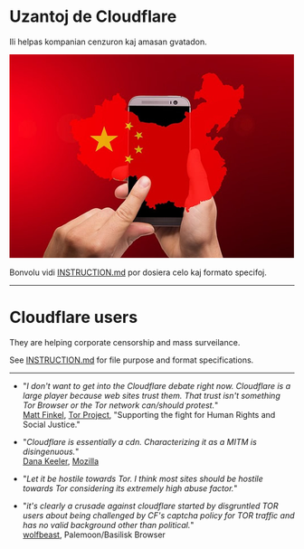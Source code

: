 # Uzantoj de Cloudflare

Ili helpas kompanian cenzuron kaj amasan gvatadon.

![](../image/chinaphone.jpg)

Bonvolu vidi [INSTRUCTION.md](../INSTRUCTION.md) por dosiera celo kaj formato specifoj.

-----

# Cloudflare users

They are helping corporate censorship and mass surveilance.

See [INSTRUCTION.md](../INSTRUCTION.md) for file purpose and format specifications.

-----

- "_I don't want to get into the Cloudflare debate right now. Cloudflare is a large player because web sites trust them. That trust isn't something Tor Browser or the Tor network can/should protest._"<br>
[Matt Finkel](https://twitter.com/mfinkel/status/1285568468331495424), [Tor Project](https://torproject.org), "Supporting the fight for Human Rights and Social Justice."

- "_Cloudflare is essentially a cdn. Characterizing it as a MITM is disingenuous._"<br>
[Dana Keeler](https://bugzilla.mozilla.org/user_profile?user_id=349244), [Mozilla](https://github.com/mozkeeler)

- "_Let it be hostile towards Tor. I think most sites should be hostile towards Tor considering its extremely high abuse factor._"<br>
- "_it's clearly a crusade against cloudflare started by disgruntled TOR users about being challenged by CF's captcha policy for TOR traffic and has no valid background other than political._"<br>
[wolfbeast](https://github.com/wolfbeast), Palemoon/Basilisk Browser
